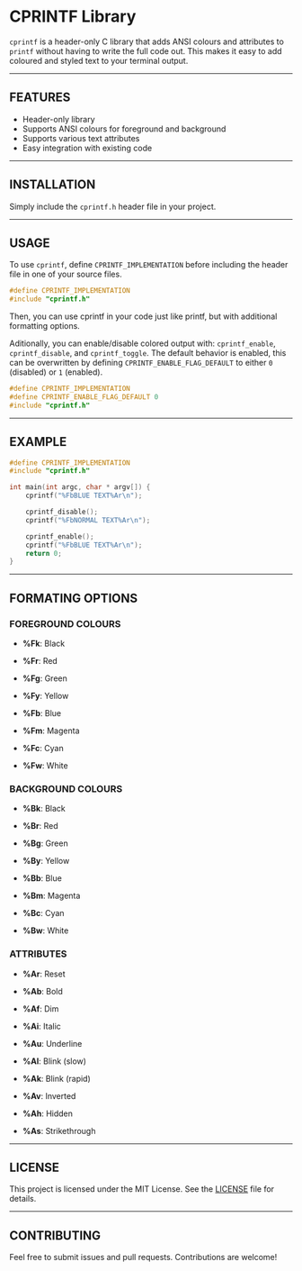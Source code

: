 # CPRINTF Library

`cprintf` is a header-only C library that adds ANSI colours and attributes to `printf` without having to write the full code out. This makes it easy to add coloured and styled text to your terminal output.

---

## FEATURES

- Header-only library
- Supports ANSI colours for foreground and background
- Supports various text attributes
- Easy integration with existing code

---

## INSTALLATION

Simply include the `cprintf.h` header file in your project.

---

## USAGE

To use `cprintf`, define `CPRINTF_IMPLEMENTATION` before including the header file in one of your source files.

```C
#define CPRINTF_IMPLEMENTATION
#include "cprintf.h"
```

Then, you can use cprintf in your code just like printf, but with additional formatting options.

Aditionally, you can enable/disable colored output with: `cprintf_enable`, `cprintf_disable`, and `cprintf_toggle`. The default behavior is enabled, this can be overwritten by defining `CPRINTF_ENABLE_FLAG_DEFAULT` to either `0` (disabled) or `1` (enabled).

```C
#define CPRINTF_IMPLEMENTATION
#define CPRINTF_ENABLE_FLAG_DEFAULT 0
#include "cprintf.h"
```

---

## EXAMPLE

```C
#define CPRINTF_IMPLEMENTATION
#include "cprintf.h"

int main(int argc, char * argv[]) {
    cprintf("%FbBLUE TEXT%Ar\n");

    cprintf_disable();
    cprintf("%FbNORMAL TEXT%Ar\n");

    cprintf_enable();
    cprintf("%FbBLUE TEXT%Ar\n");
    return 0;
}
```

---

## FORMATING OPTIONS

### FOREGROUND COLOURS

- **%Fk**: Black

- **%Fr**: Red

- **%Fg**: Green

- **%Fy**: Yellow

- **%Fb**: Blue

- **%Fm**: Magenta

- **%Fc**: Cyan

- **%Fw**: White

### BACKGROUND COLOURS

- **%Bk**: Black

- **%Br**: Red

- **%Bg**: Green

- **%By**: Yellow

- **%Bb**: Blue

- **%Bm**: Magenta

- **%Bc**: Cyan

- **%Bw**: White

### ATTRIBUTES

- **%Ar**: Reset

- **%Ab**: Bold

- **%Af**: Dim

- **%Ai**: Italic

- **%Au**: Underline

- **%Al**: Blink (slow)

- **%Ak**: Blink (rapid)

- **%Av**: Inverted

- **%Ah**: Hidden

- **%As**: Strikethrough

---

## LICENSE

This project is licensed under the MIT License. See the [LICENSE](LICENSE) file for details.

---

## CONTRIBUTING

Feel free to submit issues and pull requests. Contributions are welcome!
